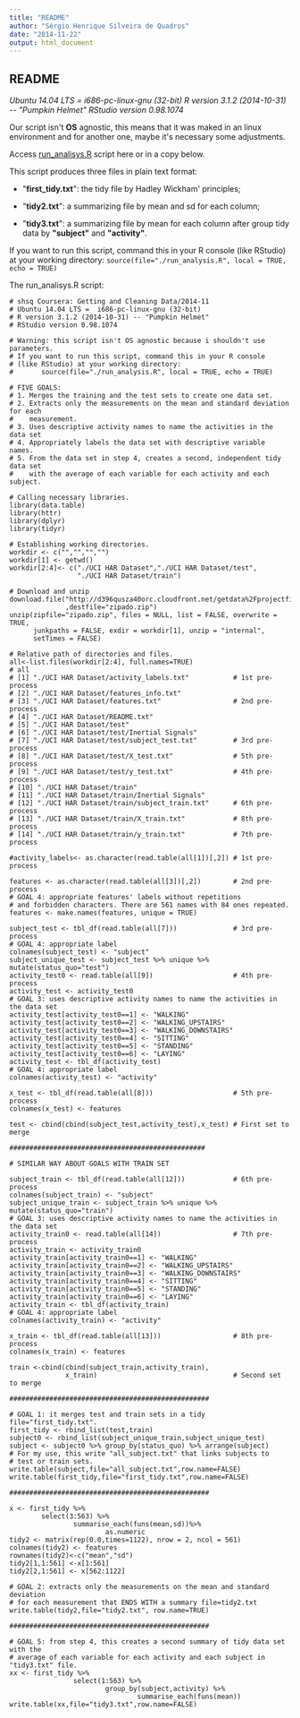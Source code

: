 ```yaml
---
title: "README"
author: "Sérgio Henrique Silveira de Quadros"
date: "2014-11-22"
output: html_document
---
```

##  README

_Ubuntu 14.04 LTS =  i686-pc-linux-gnu (32-bit)_
_R version 3.1.2 (2014-10-31) -- "Pumpkin Helmet"_
_RStudio version 0.98.1074_

Our script isn't **OS** agnostic, this means that it was maked in an linux environment and for another one, maybe it's necessary some adjustments. 

Access [run_analisys.R](<https://github.com/sergioquadros/getdata_009_coursera2014Nov/blob/master/run_analisys.R>) script here or in a copy below.

This script produces three files in plain text format:

+  "**first_tidy.txt**": the tidy file by Hadley Wickham' principles;

+  "**tidy2.txt**": a summarizing file by mean and sd for each column;
 
+  "**tidy3.txt**": a summarizing file by mean for each column after group tidy data by __"subject"__ and __"activity"__.
  

If you want to run this script, command this in your R console (like RStudio) at your working directory:
```source(file="./run_analysis.R", local = TRUE, echo = TRUE)```  

The run_analisys.R script:

```
# shsq Coursera: Getting and Cleaning Data/2014-11
# Ubuntu 14.04 LTS =  i686-pc-linux-gnu (32-bit)
# R version 3.1.2 (2014-10-31) -- "Pumpkin Helmet"
# RStudio version 0.98.1074

# Warning: this script isn't OS agnostic because i shouldn't use parameters.
# If you want to run this script, command this in your R console
# (like RStudio) at your working directory:
#       source(file="./run_analysis.R", local = TRUE, echo = TRUE)

# FIVE GOALS:
# 1. Merges the training and the test sets to create one data set.
# 2. Extracts only the measurements on the mean and standard deviation for each 
#    measurement. 
# 3. Uses descriptive activity names to name the activities in the data set
# 4. Appropriately labels the data set with descriptive variable names. 
# 5. From the data set in step 4, creates a second, independent tidy data set  
#    with the average of each variable for each activity and each subject.

# Calling necessary libraries.
library(data.table)
library(httr)
library(dplyr)
library(tidyr)

# Establishing working directories.
workdir <- c("","","","")
workdir[1] <- getwd()
workdir[2:4]<- c("./UCI HAR Dataset","./UCI HAR Dataset/test",
                 "./UCI HAR Dataset/train")

# Download and unzip
download.file("http://d396qusza40orc.cloudfront.net/getdata%2Fprojectfiles%2FUCI%20HAR%20Dataset.zip"
              ,destfile="zipado.zip")
unzip(zipfile="zipado.zip", files = NULL, list = FALSE, overwrite = TRUE,
      junkpaths = FALSE, exdir = workdir[1], unzip = "internal",
      setTimes = FALSE)

# Relative path of directories and files.
all<-list.files(workdir[2:4], full.names=TRUE)
# all
# [1] "./UCI HAR Dataset/activity_labels.txt"           # 1st pre-process
# [2] "./UCI HAR Dataset/features_info.txt"      
# [3] "./UCI HAR Dataset/features.txt"                  # 2nd pre-process
# [4] "./UCI HAR Dataset/README.txt"             
# [5] "./UCI HAR Dataset/test"                   
# [6] "./UCI HAR Dataset/test/Inertial Signals"  
# [7] "./UCI HAR Dataset/test/subject_test.txt"         # 3rd pre-process
# [8] "./UCI HAR Dataset/test/X_test.txt"               # 5th pre-process
# [9] "./UCI HAR Dataset/test/y_test.txt"               # 4th pre-process        
# [10] "./UCI HAR Dataset/train"                  
# [11] "./UCI HAR Dataset/train/Inertial Signals" 
# [12] "./UCI HAR Dataset/train/subject_train.txt"      # 6th pre-process
# [13] "./UCI HAR Dataset/train/X_train.txt"            # 8th pre-process
# [14] "./UCI HAR Dataset/train/y_train.txt"            # 7th pre-process

#activity_labels<- as.character(read.table(all[1])[,2]) # 1st pre-process

features <- as.character(read.table(all[3])[,2])        # 2nd pre-process
# GOAL 4: appropriate features' labels without repetitions
# and forbidden characters. There are 561 names with 84 ones repeated.
features <- make.names(features, unique = TRUE) 

subject_test <- tbl_df(read.table(all[7]))              # 3rd pre-process
# GOAL 4: appropriate label
colnames(subject_test) <- "subject"
subject_unique_test <- subject_test %>% unique %>% mutate(status_quo="test")
activity_test0 <- read.table(all[9])                    # 4th pre-process
activity_test <- activity_test0 
# GOAL 3: uses descriptive activity names to name the activities in the data set
activity_test[activity_test0==1] <- "WALKING"            
activity_test[activity_test0==2] <- "WALKING_UPSTAIRS"
activity_test[activity_test0==3] <- "WALKING_DOWNSTAIRS"
activity_test[activity_test0==4] <- "SITTING"
activity_test[activity_test0==5] <- "STANDING"
activity_test[activity_test0==6] <- "LAYING"    
activity_test <- tbl_df(activity_test)
# GOAL 4: appropriate label
colnames(activity_test) <- "activity"

x_test <- tbl_df(read.table(all[8]))                    # 5th pre-process
colnames(x_test) <- features

test <- cbind(cbind(subject_test,activity_test),x_test) # First set to merge

#################################################

# SIMILAR WAY ABOUT GOALS WITH TRAIN SET

subject_train <- tbl_df(read.table(all[12]))            # 6th pre-process
colnames(subject_train) <- "subject"
subject_unique_train <- subject_train %>% unique %>% mutate(status_quo="train")
# GOAL 3: uses descriptive activity names to name the activities in the data set
activity_train0 <- read.table(all[14])                  # 7th pre-process
activity_train <- activity_train0
activity_train[activity_train0==1] <- "WALKING"            
activity_train[activity_train0==2] <- "WALKING_UPSTAIRS"
activity_train[activity_train0==3] <- "WALKING_DOWNSTAIRS"
activity_train[activity_train0==4] <- "SITTING"
activity_train[activity_train0==5] <- "STANDING"
activity_train[activity_train0==6] <- "LAYING"    
activity_train <- tbl_df(activity_train)
# GOAL 4: appropriate label
colnames(activity_train) <- "activity"

x_train <- tbl_df(read.table(all[13]))                  # 8th pre-process
colnames(x_train) <- features

train <-cbind(cbind(subject_train,activity_train),
              x_train)                                  # Second set to merge

##################################################

# GOAL 1: it merges test and train sets in a tidy file="first_tidy.txt".
first_tidy <- rbind_list(test,train)
subject0 <- rbind_list(subject_unique_train,subject_unique_test)
subject <- subject0 %>% group_by(status_quo) %>% arrange(subject)
# For my use, this write "all_subject.txt" that links subjects to 
# test or train sets.
write.table(subject,file="all_subject.txt",row.name=FALSE)
write.table(first_tidy,file="first_tidy.txt",row.name=FALSE)          

##################################################

x <- first_tidy %>%
        select(3:563) %>% 
                summarise_each(funs(mean,sd))%>%
                        as.numeric
tidy2 <- matrix(rep(0.0,times=1122), nrow = 2, ncol = 561)
colnames(tidy2) <- features
rownames(tidy2)<-c("mean","sd")
tidy2[1,1:561] <-x[1:561]
tidy2[2,1:561] <- x[562:1122]

# GOAL 2: extracts only the measurements on the mean and standard deviation  
# for each measurement that ENDS WITH a summary file=tidy2.txt
write.table(tidy2,file="tidy2.txt", row.name=TRUE)

##################################################

# GOAL 5: from step 4, this creates a second summary of tidy data set with the
# average of each variable for each activity and each subject in "tidy3.txt" file.
xx <- first_tidy %>%
                select(1:563) %>%
                        group_by(subject,activity) %>%
                                summarise_each(funs(mean))
write.table(xx,file="tidy3.txt",row.name=FALSE)
```
